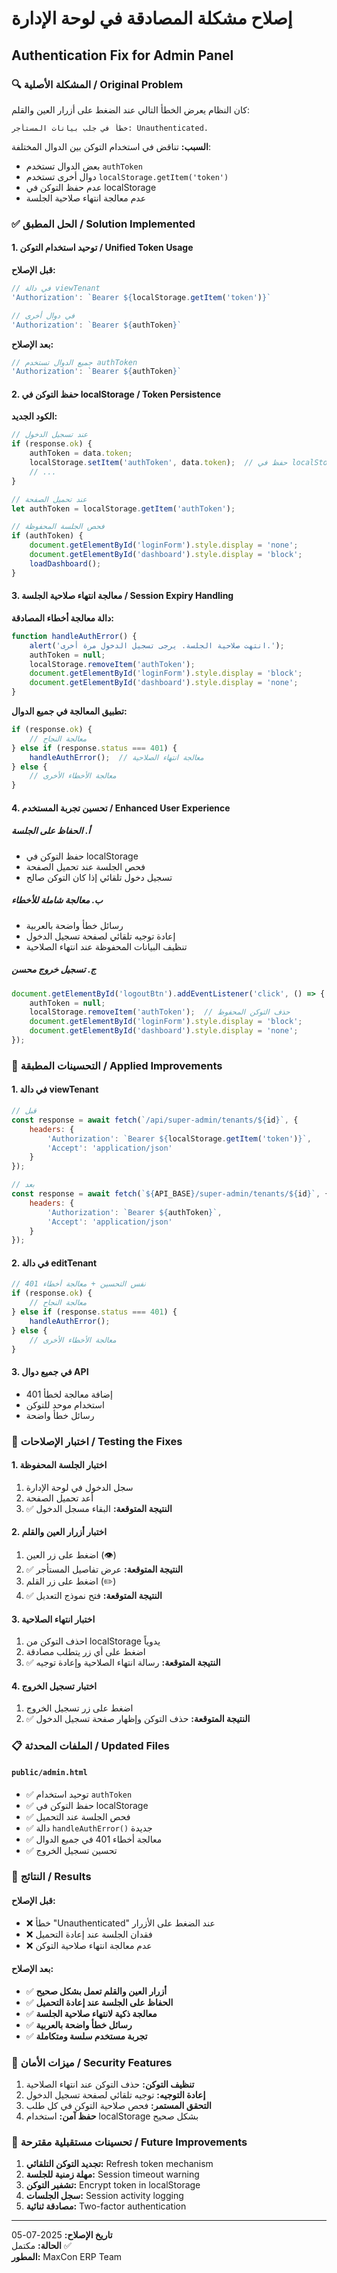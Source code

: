 # إصلاح مشكلة المصادقة في لوحة الإدارة
## Authentication Fix for Admin Panel

### 🔍 **المشكلة الأصلية / Original Problem**

كان النظام يعرض الخطأ التالي عند الضغط على أزرار العين والقلم:
```
خطأ في جلب بيانات المستأجر: Unauthenticated.
```

**السبب:** تناقض في استخدام التوكن بين الدوال المختلفة:
- بعض الدوال تستخدم `authToken`
- دوال أخرى تستخدم `localStorage.getItem('token')`
- عدم حفظ التوكن في localStorage
- عدم معالجة انتهاء صلاحية الجلسة

### ✅ **الحل المطبق / Solution Implemented**

#### **1. توحيد استخدام التوكن / Unified Token Usage**

**قبل الإصلاح:**
```javascript
// في دالة viewTenant
'Authorization': `Bearer ${localStorage.getItem('token')}`

// في دوال أخرى
'Authorization': `Bearer ${authToken}`
```

**بعد الإصلاح:**
```javascript
// جميع الدوال تستخدم authToken
'Authorization': `Bearer ${authToken}`
```

#### **2. حفظ التوكن في localStorage / Token Persistence**

**الكود الجديد:**
```javascript
// عند تسجيل الدخول
if (response.ok) {
    authToken = data.token;
    localStorage.setItem('authToken', data.token);  // حفظ في localStorage
    // ...
}

// عند تحميل الصفحة
let authToken = localStorage.getItem('authToken');

// فحص الجلسة المحفوظة
if (authToken) {
    document.getElementById('loginForm').style.display = 'none';
    document.getElementById('dashboard').style.display = 'block';
    loadDashboard();
}
```

#### **3. معالجة انتهاء صلاحية الجلسة / Session Expiry Handling**

**دالة معالجة أخطاء المصادقة:**
```javascript
function handleAuthError() {
    alert('انتهت صلاحية الجلسة. يرجى تسجيل الدخول مرة أخرى.');
    authToken = null;
    localStorage.removeItem('authToken');
    document.getElementById('loginForm').style.display = 'block';
    document.getElementById('dashboard').style.display = 'none';
}
```

**تطبيق المعالجة في جميع الدوال:**
```javascript
if (response.ok) {
    // معالجة النجاح
} else if (response.status === 401) {
    handleAuthError();  // معالجة انتهاء الصلاحية
} else {
    // معالجة الأخطاء الأخرى
}
```

#### **4. تحسين تجربة المستخدم / Enhanced User Experience**

##### **أ. الحفاظ على الجلسة**
- حفظ التوكن في localStorage
- فحص الجلسة عند تحميل الصفحة
- تسجيل دخول تلقائي إذا كان التوكن صالح

##### **ب. معالجة شاملة للأخطاء**
- رسائل خطأ واضحة بالعربية
- إعادة توجيه تلقائي لصفحة تسجيل الدخول
- تنظيف البيانات المحفوظة عند انتهاء الصلاحية

##### **ج. تسجيل خروج محسن**
```javascript
document.getElementById('logoutBtn').addEventListener('click', () => {
    authToken = null;
    localStorage.removeItem('authToken');  // حذف التوكن المحفوظ
    document.getElementById('loginForm').style.display = 'block';
    document.getElementById('dashboard').style.display = 'none';
});
```

### 🔧 **التحسينات المطبقة / Applied Improvements**

#### **1. في دالة viewTenant**
```javascript
// قبل
const response = await fetch(`/api/super-admin/tenants/${id}`, {
    headers: {
        'Authorization': `Bearer ${localStorage.getItem('token')}`,
        'Accept': 'application/json'
    }
});

// بعد
const response = await fetch(`${API_BASE}/super-admin/tenants/${id}`, {
    headers: {
        'Authorization': `Bearer ${authToken}`,
        'Accept': 'application/json'
    }
});
```

#### **2. في دالة editTenant**
```javascript
// نفس التحسين + معالجة أخطاء 401
if (response.ok) {
    // معالجة النجاح
} else if (response.status === 401) {
    handleAuthError();
} else {
    // معالجة الأخطاء الأخرى
}
```

#### **3. في جميع دوال API**
- إضافة معالجة لخطأ 401
- استخدام موحد للتوكن
- رسائل خطأ واضحة

### 🧪 **اختبار الإصلاحات / Testing the Fixes**

#### **1. اختبار الجلسة المحفوظة**
1. سجل الدخول في لوحة الإدارة
2. أعد تحميل الصفحة
3. ✅ **النتيجة المتوقعة:** البقاء مسجل الدخول

#### **2. اختبار أزرار العين والقلم**
1. اضغط على زر العين (👁️)
2. ✅ **النتيجة المتوقعة:** عرض تفاصيل المستأجر
3. اضغط على زر القلم (✏️)
4. ✅ **النتيجة المتوقعة:** فتح نموذج التعديل

#### **3. اختبار انتهاء الصلاحية**
1. احذف التوكن من localStorage يدوياً
2. اضغط على أي زر يتطلب مصادقة
3. ✅ **النتيجة المتوقعة:** رسالة انتهاء الصلاحية وإعادة توجيه

#### **4. اختبار تسجيل الخروج**
1. اضغط على زر تسجيل الخروج
2. ✅ **النتيجة المتوقعة:** حذف التوكن وإظهار صفحة تسجيل الدخول

### 📋 **الملفات المحدثة / Updated Files**

#### **`public/admin.html`**
- ✅ توحيد استخدام `authToken`
- ✅ حفظ التوكن في localStorage
- ✅ فحص الجلسة عند التحميل
- ✅ دالة `handleAuthError()` جديدة
- ✅ معالجة أخطاء 401 في جميع الدوال
- ✅ تحسين تسجيل الخروج

### 🎯 **النتائج / Results**

#### **قبل الإصلاح:**
- ❌ خطأ "Unauthenticated" عند الضغط على الأزرار
- ❌ فقدان الجلسة عند إعادة التحميل
- ❌ عدم معالجة انتهاء صلاحية التوكن

#### **بعد الإصلاح:**
- ✅ **أزرار العين والقلم تعمل بشكل صحيح**
- ✅ **الحفاظ على الجلسة عند إعادة التحميل**
- ✅ **معالجة ذكية لانتهاء صلاحية الجلسة**
- ✅ **رسائل خطأ واضحة بالعربية**
- ✅ **تجربة مستخدم سلسة ومتكاملة**

### 🔐 **ميزات الأمان / Security Features**

1. **تنظيف التوكن:** حذف التوكن عند انتهاء الصلاحية
2. **إعادة التوجيه:** توجيه تلقائي لصفحة تسجيل الدخول
3. **التحقق المستمر:** فحص صلاحية التوكن في كل طلب
4. **حفظ آمن:** استخدام localStorage بشكل صحيح

### 🚀 **تحسينات مستقبلية مقترحة / Future Improvements**

1. **تجديد التوكن التلقائي:** Refresh token mechanism
2. **مهلة زمنية للجلسة:** Session timeout warning
3. **تشفير التوكن:** Encrypt token in localStorage
4. **سجل الجلسات:** Session activity logging
5. **مصادقة ثنائية:** Two-factor authentication

---

**تاريخ الإصلاح:** 2025-07-05  
**الحالة:** مكتمل ✅  
**المطور:** MaxCon ERP Team
